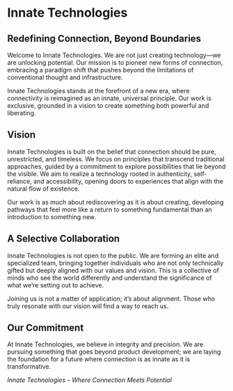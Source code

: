 # Innate Technologies

## Redefining Connection, Beyond Boundaries

Welcome to Innate Technologies. We are not just creating technology—we are unlocking potential. Our mission is to pioneer new forms of connection, embracing a paradigm shift that pushes beyond the limitations of conventional thought and infrastructure.

Innate Technologies stands at the forefront of a new era, where connectivity is reimagined as an innate, universal principle. Our work is exclusive, grounded in a vision to create something both powerful and liberating.

## Vision

Innate Technologies is built on the belief that connection should be pure, unrestricted, and timeless. We focus on principles that transcend traditional approaches, guided by a commitment to explore possibilities that lie beyond the visible. We aim to realize a technology rooted in authenticity, self-reliance, and accessibility, opening doors to experiences that align with the natural flow of existence.

Our work is as much about rediscovering as it is about creating, developing pathways that feel more like a return to something fundamental than an introduction to something new.

## A Selective Collaboration

Innate Technologies is not open to the public. We are forming an elite and specialized team, bringing together individuals who are not only technically gifted but deeply aligned with our values and vision. This is a collective of minds who see the world differently and understand the significance of what we’re setting out to achieve.

Joining us is not a matter of application; it’s about alignment. Those who truly resonate with our vision will find a way to reach us.

## Our Commitment

At Innate Technologies, we believe in integrity and precision. We are pursuing something that goes beyond product development; we are laying the foundation for a future where connection is as innate as it is transformative.

_Innate Technologies – Where Connection Meets Potential_
